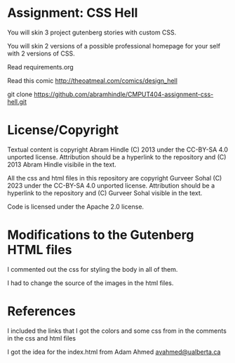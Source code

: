 Assignment: CSS Hell
====================

You will skin 3 project gutenberg stories with custom CSS.

You will skin 2 versions of a possible professional homepage for your
self with 2 versions of CSS.

Read requirements.org

Read this comic http://theoatmeal.com/comics/design_hell

git clone https://github.com/abramhindle/CMPUT404-assignment-css-hell.git

License/Copyright
=================

Textual content is copyright Abram Hindle (C) 2013 under the CC-BY-SA
4.0 unported license. Attribution should be a hyperlink to the
repository and (C) 2013 Abram Hindle visibile in the text.

All the css and html files in this repository are copyright Gurveer Sohal (C) 2023 under the CC-BY-SA
4.0 unported license. Attribution should be a hyperlink to the
repository and (C) Gurveer Sohal visible in the text.

Code is licensed under the Apache 2.0 license.

Modifications to the Gutenberg HTML files
=========================================

I commented out the css for styling the body in all of them.

I had to change the source of the images in the html files.

References
==========

I included the links that I got the colors and some css from in the comments in the css and html files

I got the idea for the index.html from Adam Ahmed avahmed@ualberta.ca